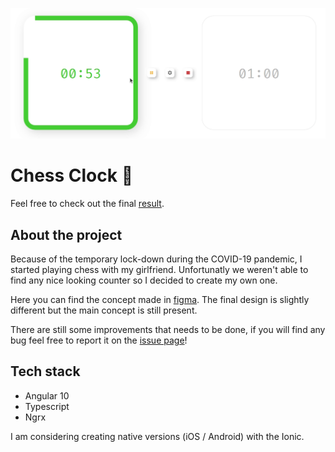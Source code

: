 ![project cover](https://github.com/mateuszkornecki/chess-clock/blob/master/src/assets/chess-clock.gif)

# Chess Clock 🦄️
Feel free to check out the final [result](https://mateuszkornecki.github.io/chess-clock).

## About the project 
Because of the temporary lock-down during the COVID-19 pandemic, I started playing chess with my girlfriend. Unfortunatly we weren't able to find any nice looking counter so I decided to create my own one.

Here you can find the concept made in [figma](https://www.figma.com/file/zVBFNEoke9oWRG1fh0fZ9x/chess-clock?node-id=0%3A1). The final design is slightly different but the main concept is still present.

There are still some improvements that needs to be done, if you will find any bug feel free to report it on the [issue page](https://github.com/mateuszkornecki/chess-clock/issues)!

## Tech stack
- Angular 10
- Typescript
- Ngrx

I am considering creating native versions (iOS / Android) with the Ionic.
